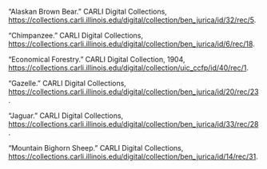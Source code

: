 “Alaskan Brown Bear.” CARLI Digital Collections, https://collections.carli.illinois.edu/digital/collection/ben_jurica/id/32/rec/5. 

“Chimpanzee.” CARLI Digital Collections, https://collections.carli.illinois.edu/digital/collection/ben_jurica/id/6/rec/18. 

“Economical Forestry.” CARLI Digital Collection, 1904, https://collections.carli.illinois.edu/digital/collection/uic_ccfp/id/40/rec/1. 

“Gazelle.” CARLI Digital Collections, https://collections.carli.illinois.edu/digital/collection/ben_jurica/id/20/rec/23. 

“Jaguar.” CARLI Digital Collections, https://collections.carli.illinois.edu/digital/collection/ben_jurica/id/33/rec/28. 

“Mountain Bighorn Sheep.” CARLI Digital Collections, https://collections.carli.illinois.edu/digital/collection/ben_jurica/id/14/rec/31. 
